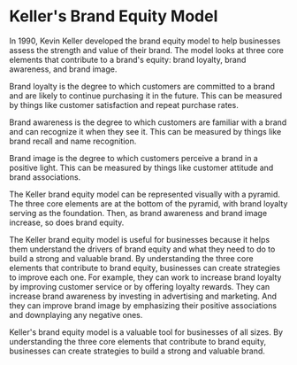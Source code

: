 # Keller's Brand Equity Model

In 1990, Kevin Keller developed the brand equity model to help businesses assess the strength and value of their brand. The model looks at three core elements that contribute to a brand's equity: brand loyalty, brand awareness, and brand image.

Brand loyalty is the degree to which customers are committed to a brand and are likely to continue purchasing it in the future. This can be measured by things like customer satisfaction and repeat purchase rates.

Brand awareness is the degree to which customers are familiar with a brand and can recognize it when they see it. This can be measured by things like brand recall and name recognition.

Brand image is the degree to which customers perceive a brand in a positive light. This can be measured by things like customer attitude and brand associations.

The Keller brand equity model can be represented visually with a pyramid. The three core elements are at the bottom of the pyramid, with brand loyalty serving as the foundation. Then, as brand awareness and brand image increase, so does brand equity.

The Keller brand equity model is useful for businesses because it helps them understand the drivers of brand equity and what they need to do to build a strong and valuable brand. By understanding the three core elements that contribute to brand equity, businesses can create strategies to improve each one. For example, they can work to increase brand loyalty by improving customer service or by offering loyalty rewards. They can increase brand awareness by investing in advertising and marketing. And they can improve brand image by emphasizing their positive associations and downplaying any negative ones.

Keller's brand equity model is a valuable tool for businesses of all sizes. By understanding the three core elements that contribute to brand equity, businesses can create strategies to build a strong and valuable brand.
